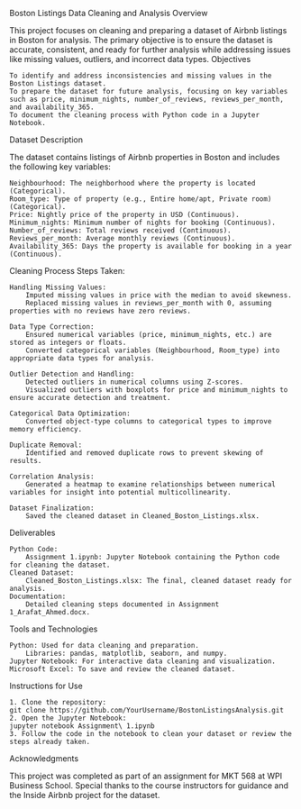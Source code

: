 Boston Listings Data Cleaning and Analysis
Overview

This project focuses on cleaning and preparing a dataset of Airbnb listings in Boston for analysis. The primary objective is to ensure the dataset is accurate, consistent, and ready for further analysis while addressing issues like missing values, outliers, and incorrect data types.
Objectives

    To identify and address inconsistencies and missing values in the Boston Listings dataset.
    To prepare the dataset for future analysis, focusing on key variables such as price, minimum_nights, number_of_reviews, reviews_per_month, and availability_365.
    To document the cleaning process with Python code in a Jupyter Notebook.

Dataset Description

The dataset contains listings of Airbnb properties in Boston and includes the following key variables:

    Neighbourhood: The neighborhood where the property is located (Categorical).
    Room_type: Type of property (e.g., Entire home/apt, Private room) (Categorical).
    Price: Nightly price of the property in USD (Continuous).
    Minimum_nights: Minimum number of nights for booking (Continuous).
    Number_of_reviews: Total reviews received (Continuous).
    Reviews_per_month: Average monthly reviews (Continuous).
    Availability_365: Days the property is available for booking in a year (Continuous).

Cleaning Process
Steps Taken:

    Handling Missing Values:
        Imputed missing values in price with the median to avoid skewness.
        Replaced missing values in reviews_per_month with 0, assuming properties with no reviews have zero reviews.

    Data Type Correction:
        Ensured numerical variables (price, minimum_nights, etc.) are stored as integers or floats.
        Converted categorical variables (Neighbourhood, Room_type) into appropriate data types for analysis.

    Outlier Detection and Handling:
        Detected outliers in numerical columns using Z-scores.
        Visualized outliers with boxplots for price and minimum_nights to ensure accurate detection and treatment.

    Categorical Data Optimization:
        Converted object-type columns to categorical types to improve memory efficiency.

    Duplicate Removal:
        Identified and removed duplicate rows to prevent skewing of results.

    Correlation Analysis:
        Generated a heatmap to examine relationships between numerical variables for insight into potential multicollinearity.

    Dataset Finalization:
        Saved the cleaned dataset in Cleaned_Boston_Listings.xlsx.

Deliverables

    Python Code:
        Assignment 1.ipynb: Jupyter Notebook containing the Python code for cleaning the dataset.
    Cleaned Dataset:
        Cleaned_Boston_Listings.xlsx: The final, cleaned dataset ready for analysis.
    Documentation:
        Detailed cleaning steps documented in Assignment 1_Arafat_Ahmed.docx.

Tools and Technologies

    Python: Used for data cleaning and preparation.
        Libraries: pandas, matplotlib, seaborn, and numpy.
    Jupyter Notebook: For interactive data cleaning and visualization.
    Microsoft Excel: To save and review the cleaned dataset.

Instructions for Use

    1. Clone the repository:
    git clone https://github.com/YourUsername/BostonListingsAnalysis.git
    2. Open the Jupyter Notebook:
    jupyter notebook Assignment\ 1.ipynb
    3. Follow the code in the notebook to clean your dataset or review the steps already taken.

Acknowledgments

This project was completed as part of an assignment for MKT 568 at WPI Business School. Special thanks to the course instructors for guidance and the Inside Airbnb project for the dataset.

